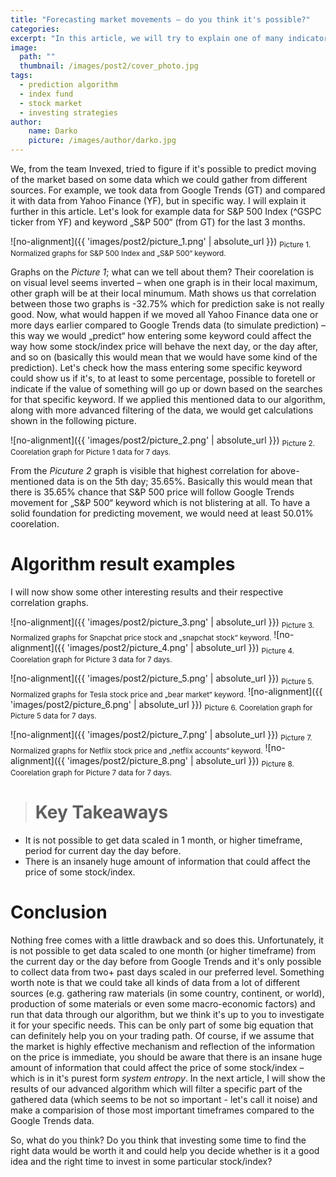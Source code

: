 ```yaml
---
title: "Forecasting market movements – do you think it's possible?"
categories:
excerpt: "In this article, we will try to explain one of many indicators which could foreshadow market movements and demonstrate a few results of our algorithm."
image:
  path: ""
  thumbnail: /images/post2/cover_photo.jpg
tags: 
  - prediction algorithm
  - index fund
  - stock market
  - investing strategies
author:
    name: Darko
    picture: /images/author/darko.jpg
---
```


We, from the team Invexed, tried to figure if it's possible to predict moving of the market based on some data which we could gather from different sources. 
For example, we took data from Google Trends (GT) and compared it with data from Yahoo Finance (YF), but in specific way. I will explain it further in this article. 
Let's look for example data for S&P 500 Index (^GSPC ticker from YF) and keyword „S&P 500“ (from GT) for the last 3 months. 

![no-alignment]({{ 'images/post2/picture_1.png' | absolute_url }})
<sub style="text-align:center;">Picture 1. Normalized graphs for S&P 500 Index and „S&P 500“ keyword.</sub>

Graphs on the *Picture 1*; what can we tell about them? Their coorelation is on visual level seems inverted – when one graph is in their local maximum, other graph will be at their local minumum. Math shows us that correlation between those two graphs is -32.75% which for prediction sake is not really good.
Now, what would happen if we moved all Yahoo Finance data one or more days earlier compared to Google Trends data (to simulate prediction) – this way we would „predict“ how entering some keyword could affect the way how some stock/index price will behave the next day, or the day after, and so on (basically this would mean that we would have some kind of the prediction). Let's check how the mass entering some specific keyword could show us if it's, to at least to some percentage, possible to foretell or indicate if the value of something will go up or down based on the searches for that specific keyword.
If we applied this mentioned data to our algorithm, along with more advanced filtering of the data, we would get calculations shown in the following picture.

![no-alignment]({{ 'images/post2/picture_2.png' | absolute_url }})
<sub style="text-align:center;">Picture 2. Coorelation graph for Picture 1 data for 7 days.</sub>

From the *Picuture 2* graph is visible that highest correlation for above-mentioned data is on the 5th day; 35.65%. Basically this would mean that there is 35.65% chance that S&P 500 price will follow Google Trends movement for „S&P 500“ keyword which is not blistering at all. To have a solid foundation for predicting movement, we would need at least 50.01% coorelation.

# Algorithm result examples

I will now show some other interesting results and their respective correlation graphs.

![no-alignment]({{ 'images/post2/picture_3.png' | absolute_url }})
<sub style="text-align:center;">Picture 3. Normalized graphs for Snapchat price stock and „snapchat stock“ keyword.</sub>
![no-alignment]({{ 'images/post2/picture_4.png' | absolute_url }})
<sub style="text-align:center;">Picture 4. Coorelation graph for Picture 3 data for 7 days.</sub>

![no-alignment]({{ 'images/post2/picture_5.png' | absolute_url }})
<sub style="text-align:center;">Picture 5. Normalized graphs for Tesla stock price and „bear market“ keyword.</sub>
![no-alignment]({{ 'images/post2/picture_6.png' | absolute_url }})
<sub style="text-align:center;">Picture 6. Coorelation graph for Picture 5 data for 7 days.</sub>

![no-alignment]({{ 'images/post2/picture_7.png' | absolute_url }})
<sub style="text-align:center;">Picture 7. Normalized graphs for Netflix stock price and „netflix accounts“ keyword.</sub>
![no-alignment]({{ 'images/post2/picture_8.png' | absolute_url }})
<sub style="text-align:center;">Picture 8. Coorelation graph for Picture 7 data for 7 days.</sub>

> # Key Takeaways
* It is not possible to get data scaled in 1 month, or higher timeframe, period for current day the day before.
* There is an insanely huge amount of information that could affect the price of some stock/index.

# Conclusion

Nothing free comes with a little drawback and so does this. Unfortunately, it is not possible to get data scaled to one month (or higher timeframe) from the current day or the day before from Google Trends and it's only possible to collect data from two+ past days scaled in our preferred level.
Something worth note is that we could take all kinds of data from a lot of different sources (e.g. gathering raw materials (in some country, continent, or world), production of some materials or even some macro-economic factors) and run that data through our algorithm, but we think it's up to you to investigate it for your specific needs. This can be only part of some big equation that can definitely help you on your trading path. Of course, if we assume that the market is highly effective mechanism and reflection of the information on the price is immediate, you should be aware that there is an insane huge amount of information that could affect the price of some stock/index – which is in it's purest form *system entropy*.
In the next article, I will show the results of our advanced algorithm which will filter a specific part of the gathered data (which seems to be not so important - let's call it noise) and make a comparision of those most important timeframes compared to the Google Trends data.

So, what do you think? Do you think that investing some time to find the right data would be worth it and could help you decide whether is it a good idea and the right time to invest in some particular stock/index?